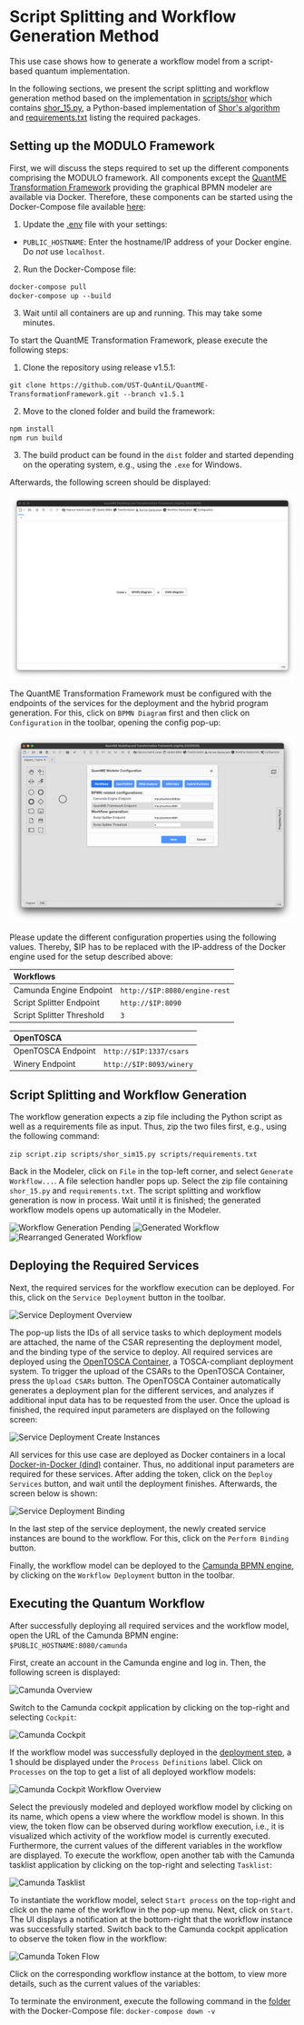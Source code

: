 # Script Splitting and Workflow Generation Method

This use case shows how to generate a workflow model from a script-based quantum implementation.

In the following sections, we present the script splitting and workflow generation method based on the implementation in [scripts/shor](scripts/shor) which contains [shor_15.py](scripts/shor/shor_15.py), a Python-based implementation of [Shor's algorithm](https://epubs.siam.org/doi/abs/10.1137/S0036144598347011) and [requirements.txt](scripts/requirements.txt) listing the required packages.


## Setting up the MODULO Framework

First, we will discuss the steps required to set up the different components comprising the MODULO framework.
All components except the [QuantME Transformation Framework](https://github.com/UST-QuAntiL/QuantME-TransformationFramework) providing the graphical BPMN modeler are available via Docker.
Therefore, these components can be started using the Docker-Compose file available [here](./docker):

1. Update the [.env](./docker/.env) file with your settings: 
  * ``PUBLIC_HOSTNAME``: Enter the hostname/IP address of your Docker engine. Do *not* use ``localhost``.

2. Run the Docker-Compose file:
```
docker-compose pull
docker-compose up --build
```

3. Wait until all containers are up and running. This may take some minutes.

To start the QuantME Transformation Framework, please execute the following steps:

1. Clone the repository using release v1.5.1: 
```
git clone https://github.com/UST-QuAntiL/QuantME-TransformationFramework.git --branch v1.5.1
```

2. Move to the cloned folder and build the framework:
```
npm install
npm run build
```

3. The build product can be found in the ``dist`` folder and started depending on the operating system, e.g., using the ``.exe`` for Windows.

Afterwards, the following screen should be displayed:

![QuantME Transformation Framework](./docs/modeler-after-build.png)


The QuantME Transformation Framework must be configured with the endpoints of the services for the deployment and the hybrid program generation.
For this, click on ``BPMN Diagram`` first and then click on ``Configuration`` in the toolbar, opening the config pop-up:

![Quantum Workflow in Modeler](./docs/modeler-configuration.png)

Please update the different configuration properties using the following values. 
Thereby, $IP has to be replaced with the IP-address of the Docker engine used for the setup described above:

| Workflows                 |                                 | 
| :---                      | :---                            |
| Camunda Engine Endpoint   | ``http://$IP:8080/engine-rest`` |
| Script Splitter Endpoint  | ``http://$IP:8090``             |
| Script Splitter Threshold | ``3``                           |

| OpenTOSCA                 |                                 |
| :---                      | :---                            | 
| OpenTOSCA Endpoint        | ``http://$IP:1337/csars``       |
| Winery Endpoint           | ``http://$IP:8093/winery``      |



## Script Splitting and Workflow Generation

The workflow generation expects a zip file including the Python script as well as a requirements file as input.
Thus, zip the two files first, e.g., using the following command:

```zip script.zip scripts/shor_sim15.py scripts/requirements.txt```

Back in the Modeler, click on ``File`` in the top-left corner, and select ``Generate Workflow...``.
A file selection handler pops up.
Select the zip file containing ``shor_15.py`` and ``requirements.txt``.
The script splitting and workflow generation is now in process.
Wait until it is finished; the generated workflow models opens up automatically in the Modeler.

![Workflow Generation Pending](./docs/modeler-workflow-generation-pending.png)
![Generated Workflow](./docs/modeler-workflow-generation-finished.png)
![Rearranged Generated Workflow](./docs/modeler-workflow-rearranged.png)




## Deploying the Required Services

Next, the required services for the workflow execution can be deployed.
For this, click on the ``Service Deployment`` button in the toolbar.

![Service Deployment Overview](./docs/modeler-service-deployment.png)

The pop-up lists the IDs of all service tasks to which deployment models are attached, the name of the CSAR representing the deployment model, and the binding type of the service to deploy.
All required services are deployed using the [OpenTOSCA Container](https://github.com/OpenTOSCA/container), a TOSCA-compliant deployment system.
To trigger the upload of the CSARs to the OpenTOSCA Container, press the ``Upload CSARs`` button.
The OpenTOSCA Container automatically generates a deployment plan for the different services, and analyzes if additional input data has to be requested from the user.
Once the upload is finished, the required input parameters are displayed on the following screen:

![Service Deployment Create Instances](./docs/modeler-service-deployment-upload-finished.png)

All services for this use case are deployed as Docker containers in a local [Docker-in-Docker (dind)](https://github.com/jpetazzo/dind) container.
Thus, no additional input parameters are required for these services.
After adding the token, click on the ``Deploy Services`` button, and wait until the deployment finishes. Afterwards, the screen below is shown:

![Service Deployment Binding](./docs/modeler-service-deployment-deploy-finished.png)

In the last step of the service deployment, the newly created service instances are bound to the workflow.
For this, click on the ``Perform Binding`` button.

Finally, the workflow model can be deployed to the [Camunda BPMN engine](https://camunda.com/products/camunda-platform/bpmn-engine/), by clicking on the ``Workflow Deployment`` button in the toolbar.




## Executing the Quantum Workflow

After successfully deploying all required services and the workflow model, open the URL of the Camunda BPMN engine: ``$PUBLIC_HOSTNAME:8080/camunda``

First, create an account in the Camunda engine and log in.
Then, the following screen is displayed:

![Camunda Overview](./docs/camunda-overview.png)

Switch to the Camunda cockpit application by clicking on the top-right and selecting ``Cockpit``:

![Camunda Cockpit](./docs/camunda-cockpit.png)

If the workflow model was successfully deployed in the [deployment step](#deploying-the-required-services), a 1 should be displayed under the ``Process Definitions`` label.
Click on ``Processes`` on the top to get a list of all deployed workflow models:

![Camunda Cockpit Workflow Overview](./docs/camunda-cockpit-workflow-models.png)

Select the previously modeled and deployed workflow model by clicking on its name, which opens a view where the workflow model is shown.
In this view, the token flow can be observed during workflow execution, i.e., it is visualized which activity of the workflow model is currently executed.
Furthermore, the current values of the different variables in the workflow are displayed.
To execute the workflow, open another tab with the Camunda tasklist application by clicking on the top-right and selecting ``Tasklist``:

![Camunda Tasklist](./docs/camunda-tasklist.png)

To instantiate the workflow model, select ``Start process`` on the top-right and click on the name of the workflow in the pop-up menu.
Next, click on ``Start``.
The UI displays a notification at the bottom-right that the workflow instance was successfully started.
Switch back to the Camunda cockpit application to observe the token flow in the workflow:

![Camunda Token Flow](./docs/camunda-cockpit-running-workflow.png)

Click on the corresponding workflow instance at the bottom, to view more details, such as the current values of the variables:

To terminate the environment, execute the following command in the [folder](./docker) with the Docker-Compose file: ``docker-compose down -v``
